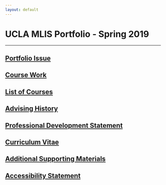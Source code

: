 ```yaml
---
layout: default
---
```




# UCLA MLIS Portfolio - Spring 2019
* * *


##  [Portfolio Issue](IssueStatement.md) 

##  [Course Work](./CourseWork.md)

##  [List of Courses](./courselisttest.md) 

##  [Advising History](./advisinghistory.md)

##  [Professional Development Statement](./ProfessionalDevelopment.md)

##  [Curriculum Vitae](./Resume_pdf.pdf) 

##  [Additional Supporting Materials](./support.md)

##  [Accessibility Statement](/accessibility.md)
